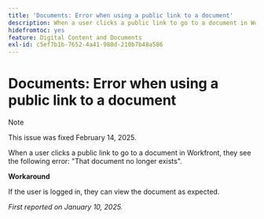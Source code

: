 ```yaml
---
title: 'Documents: Error when using a public link to a document'
description: When a user clicks a public link to go to a document in Workfront, they see an error.
hidefromtoc: yes
feature: Digital Content and Documents
exl-id: c5ef7b1b-7652-4a41-980d-210b7b48a586
---
```

# Documents: Error when using a public link to a document

>[!NOTE]
>
>This issue was fixed February 14, 2025.

When a user clicks a public link to go to a document in Workfront, they see the following error: "That document no longer exists".

**Workaround**

If the user is logged in, they can view the document as expected.

_First reported on January 10, 2025._
